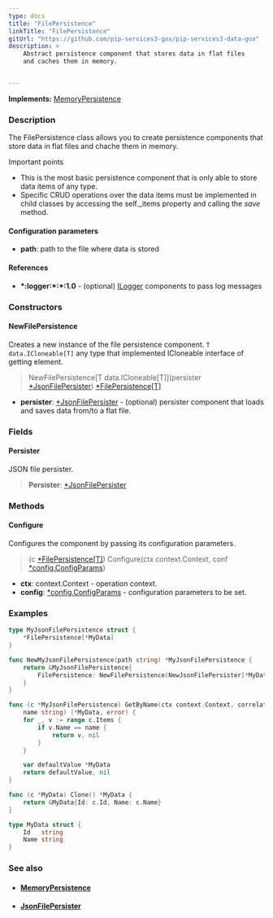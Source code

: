 ```yaml
---
type: docs
title: "FilePersistence"
linkTitle: "FilePersistence"
gitUrl: "https://github.com/pip-services3-gox/pip-services3-data-gox"
description: >
    Abstract persistence component that stores data in flat files
    and caches them in memory.


---
```


**Implements:** [MemoryPersistence](../memory_persistence)

### Description

The FilePersistence class allows you to create persistence components that store data in flat files and chache them in memory.

Important points

- This is the most basic persistence component that is only able to store data items of any type. 
- Specific CRUD operations over the data items must be implemented in child classes by accessing the self._items property and calling the *save* method.

#### Configuration parameters
- **path**: path to the file where data is stored

#### References
- **\*:logger:\*:\*:1.0** - (optional) [ILogger](../../../components/log/ilogger) components to pass log messages



### Constructors

#### NewFilePersistence
Creates a new instance of the file persistence component.
`T data.ICloneable[T]` any type that implemented ICloneable interface of getting element.
> NewFilePersistence[T data.ICloneable[T]](persister [*JsonFilePersister](../json_file_persister)) [*FilePersistence[T]]()

- **persister**: [*JsonFilePersister](../json_file_persister) - (optional) persister component that loads and saves data from/to a flat file.

### Fields

<span class="hide-title-link">

#### Persister
JSON file persister.
> **Persister**: [*JsonFilePersister](../json_file_persister)

</span>


### Methods

#### Configure
Configures the component by passing its configuration parameters.

> (c [*FilePersistence[T]]()) Configure(ctx context.Context, conf [*config.ConfigParams](../../../commons/config/config_params))

- **ctx**: context.Context - operation context.
- **config**: [*config.ConfigParams](../../../commons/config/config_params) - configuration parameters to be set.

### Examples

```go
type MyJsonFilePersistence struct {
	*FilePersistence[*MyData]
}

func NewMyJsonFilePersistence(path string) *MyJsonFilePersistence {
	return &MyJsonFilePersistence{
		FilePersistence: NewFilePersistence(NewJsonFilePersister[*MyData](path)),
	}
}

func (c *MyJsonFilePersistence) GetByName(ctx context.Context, correlationId string,
	name string) (*MyData, error) {
	for _, v := range c.Items {
		if v.Name == name {
			return v, nil
		}
	}

	var defaultValue *MyData
	return defaultValue, nil
}

func (c *MyData) Clone() *MyData {
	return &MyData{Id: c.Id, Name: c.Name}
}

type MyData struct {
	Id   string
	Name string
}
```


### See also
- #### [MemoryPersistence](../memory_persistence)
- #### [JsonFilePersister](../json_file_persister)
